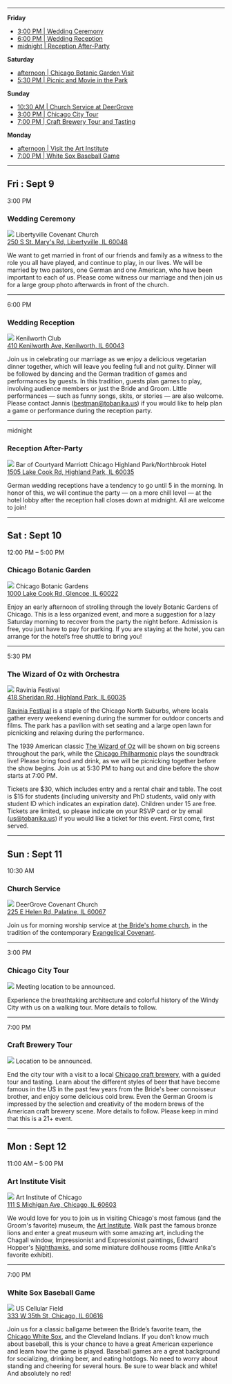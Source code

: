 
-------------------------------------------------------------------------------

**Friday**

- [3:00 PM | Wedding Ceremony](#ceremony)
- [6:00 PM | Wedding Reception](#reception)
- [midnight | Reception After-Party](#after-party)

**Saturday**

- [afternoon | Chicago Botanic Garden Visit](#botanic)
- [5:30 PM | Picnic and Movie in the Park](#ravinia)

**Sunday**

- [10:30 AM | Church Service at DeerGrove](#church)
- [3:00 PM | Chicago City Tour](#citytour)
- [7:00 PM | Craft Brewery Tour and Tasting](#brewery)

**Monday**

- [afternoon | Visit the Art Institute](#art)
- [7:00 PM | White Sox Baseball Game](#baseball)

-------------------------------------------------------------------------------

## Fri : Sept 9

<span id="ceremony"></span>
3:00 PM
### Wedding Ceremony
![](church.jpg)
Libertyville Covenant Church <br>
[250 S St. Mary's Rd, Libertyville, IL 60048](https://www.google.com/maps/place/Libertyville+Covenant+Church)

We want to get married in front of our friends and family as a witness to the role you all have played, and continue to play, in our lives.  We will be married by two pastors, one German and one American, who have been important to each of us.  Please come witness our marriage and then join us for a large group photo afterwards in front of the church.

-------------------------------------------------------------------------------

<span id="reception"></span>
6:00 PM
### Wedding Reception
![](kenilworth.jpg)
Kenilworth Club <br>
[410 Kenilworth Ave, Kenilworth, IL 60043](https://www.google.com/maps/place/The+Kenilworth+Club)

Join us in celebrating our marriage as we enjoy a delicious vegetarian dinner together, which will leave you feeling full and not guilty. Dinner will be followed by dancing and the German tradition of games and performances by guests. In this tradition, guests plan games to play, involving audience members or just the Bride and Groom.  Little performances — such as funny songs, skits, or stories — are also welcome. Please contact Jannis ([bestman@tobanika.us](mailto:bestman@tobanika.us)) if you would like to help plan a game or performance during the reception party.

-------------------------------------------------------------------------------

<span id="after-party"></span>
midnight
### Reception After-Party
![](hotel.jpg)
Bar of Courtyard Marriott Chicago Highland Park/Northbrook Hotel <br>
[1505 Lake Cook Rd, Highland Park, IL 60035](https://www.google.com/maps/place/Courtyard+Chicago+Highland+Park%2FNorthbrook)

German wedding receptions have a tendency to go until 5 in the morning. In honor of this, we will continue the party — on a more chill level — at the hotel lobby after the reception hall closes down at midnight. All are welcome to join!

-------------------------------------------------------------------------------

## Sat : Sept 10

<span id="botanic"></span>
12:00 PM – 5:00 PM
### Chicago Botanic Garden
![](gardens.jpg)
Chicago Botanic Gardens <br>
[1000 Lake Cook Rd, Glencoe, IL 60022](https://www.google.com/maps/place/Chicago+Botanic+Gardens)

Enjoy an early afternoon of strolling through the lovely Botanic Gardens of Chicago.  This is a less organized event, and more a suggestion for a lazy Saturday morning to recover from the party the night before. Admission is free, you just have to pay for parking.  If you are staying at the hotel, you can arrange for the hotel’s free shuttle to bring you!

-------------------------------------------------------------------------------

<span id="ravinia"></span>
5:30 PM
### The Wizard of Oz with Orchestra
![](ravinia.jpg)
Ravinia Festival <br>
[418 Sheridan Rd, Highland Park, IL 60035](https://www.google.com/maps/place/Ravinia+Festival)

[Ravinia Festival](https://www.ravinia.org) is a staple of the Chicago North Suburbs, where locals gather every weekend evening during the summer for outdoor concerts and films. The park has a pavilion with set seating and a large open lawn for picnicking and relaxing during the performance.

The 1939 American classic [The Wizard of Oz](https://en.wikipedia.org/wiki/The_Wizard_of_Oz_(1939_film)) will be shown on big screens throughout the park, while the [Chicago Philharmonic](http://www.chicagophilharmonic.org) plays the soundtrack live! Please bring food and drink, as we will be picnicking together before the show begins.  Join us at 5:30 PM to hang out and dine before the show starts at 7:00 PM.

Tickets are $30, which includes entry and a rental chair and table.  The cost is $15 for students (including university and PhD students, valid only with student ID which indicates an expiration date).  Children under 15 are free. Tickets are limited, so please indicate on your RSVP card or by email ([us@tobanika.us](mailto:us@tobanika.us)) if you would like a ticket for this event.  First come, first served.

-------------------------------------------------------------------------------

## Sun : Sept 11

<span id="church"></span>
10:30 AM
### Church Service
![](deergrove.jpg)
DeerGrove Covenant Church <br>
[225 E Helen Rd, Palatine, IL 60067](https://www.google.com/maps/place/Deer+Grove+Covenant+Church)

Join us for morning worship service at [the Bride's home church](http://deergrove.org), in the tradition of the contemporary [Evangelical Covenant](http://www.covchurch.org/).

-------------------------------------------------------------------------------

<span id="citytour"></span>
3:00 PM
### Chicago City Tour
![](chicago.jpg)
Meeting location to be announced.

Experience the breathtaking architecture and colorful history of the Windy City with us on a walking tour. More details to follow.

-------------------------------------------------------------------------------

<span id="brewery"></span>
7:00 PM
### Craft Brewery Tour
![](brewery.jpg)
Location to be announced.

End the city tour with a visit to a local [Chicago craft brewery](http://www.timeout.com/chicago/bars/chicagos-craft-beer-scene), with a guided tour and tasting.  Learn about the different styles of beer that have become famous in the US in the past few years from the Bride's beer connoisseur brother, and enjoy some delicious cold brew. Even the German Groom is impressed by the selection and creativity of the modern brews of the American craft brewery scene. More details to follow.  Please keep in mind that this is a 21+ event.

-------------------------------------------------------------------------------

## Mon : Sept 12

<span id="art"></span>
11:00 AM – 5:00 PM
### Art Institute Visit
![](artinstitute.jpg)
Art Institute of Chicago <br>
[111 S Michigan Ave, Chicago, IL 60603](https://www.google.com/maps/place/The+Art+Institute+of+Chicago)

We would love for you to join us in visiting Chicago's most famous (and the Groom's favorite) museum, the [Art Institute](http://www.artic.edu). Walk past the famous bronze lions and enter a great museum with some amazing art, including the Chagall window, Impressionist and Expressionist paintings, Edward Hopper's [Nighthawks](http://wikiwand.com/en/Nighthawks), and some miniature dollhouse rooms (little Anika's favorite exhibit).

-------------------------------------------------------------------------------

<span id="baseball"></span>
7:00 PM
### White Sox Baseball Game
![](baseballfield.jpg)
US Cellular Field <br>
[333 W 35th St, Chicago, IL 60616](https://www.google.com/maps/place/U.S.+Cellular+Field)

Join us for a classic ballgame between the Bride’s favorite team, the [Chicago White Sox](http://chicago.whitesox.mlb.com), and the Cleveland Indians.  If you don’t know much about baseball, this is your chance to have a great American experience and learn how the game is played.  Baseball games are a great background for socializing, drinking beer, and eating hotdogs.  No need to worry about standing and cheering for several hours.  Be sure to wear black and white!  And absolutely no red!
